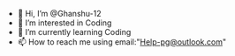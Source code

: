 - 👋 Hi, I’m @Ghanshu-12
- 👀 I’m interested in Coding
- 🌱 I’m currently learning Coding
- 📫 How to reach me using email:"Help-pg@outlook.com"

<!---
Ghanshu-12/Ghanshu-12 is a ✨ special ✨ repository because its `README.md` (this file) appears on your GitHub profile.
You can click the Preview link to take a look at your changes.
--->
